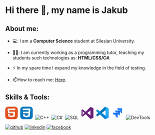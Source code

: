 # Hi there 👋, my name is Jakub
## About me:
<!-- 
In the past, I have managed to gain experience in designing and coding websites.
I am currently working as a programming tutor, teaching my students such technologies as: **HTML/CSS/C#**.
In my spare time I expand my knowledge in the field of testing, and **I am looking for a job/internship as a manual tester**. -->
 
- 💻: I am a **Computer Science** student at Silesian University.

- 👨‍🏫: I am currently working as a programming tutor, teaching my students such technologies as: **HTML/CSS/C#**.

- :zap: In my spare time I expand my knowledge in the field of testing.

- :mailbox:How to reach me: <a href="https://www.linkedin.com/in/jakubsalamon/" target="_blank">Here</a>.

## Skills & Tools:
<img src="https://github.com/tandpfun/skill-icons/blob/main/icons/HTML.svg" title="Html" alt="Html" width="40" height="40"/>&nbsp;
<img src="https://github.com/tandpfun/skill-icons/blob/main/icons/CSS.svg" title="CSS" alt="CSS" width="40" height="40"/>&nbsp;
<img src="https://raw.githubusercontent.com/isocpp/logos/master/cpp_logo.png" title="C++" alt="C++" width="40" height="40"/>&nbsp;
<img src="https://img.icons8.com/color/480/c-sharp-logo-2.png" title="C#" alt="C#" width="40" height="40"/>&nbsp;
<img src="https://cdn4.iconfinder.com/data/icons/flat-pro-database-set-1/32/sql-badge-512.png" title="SQL" alt="SQL" width="40" height="40"/>&nbsp;
<img src="https://github.com/devicons/devicon/blob/master/icons/visualstudio/visualstudio-plain.svg" title="VS" alt="VS" width="40" height="40"/>&nbsp;
<img src="https://github.com/devicons/devicon/blob/master/icons/vscode/vscode-original.svg" title="VScode" alt="VScode" width="40" height="40"/>&nbsp;
<img src="https://github.com/devicons/devicon/blob/master/icons/jira/jira-original.svg" title="Jira" alt="Jira" width="40" height="40"/>&nbsp;
<img src="https://static-00.iconduck.com/assets.00/chrome-devtools-icon-512x512-8iaxdppx.png" title="DevTools" alt="DevTools" width="40" height="40"/>&nbsp;







[<img src='https://cdn.jsdelivr.net/npm/simple-icons@3.0.1/icons/github.svg' alt='github' height='40'>](https://github.com/JakubSal)  [<img src='https://cdn.jsdelivr.net/npm/simple-icons@3.0.1/icons/linkedin.svg' alt='linkedin' height='40'>](https://www.linkedin.com/in/jakubsalamon/)  [<img src='https://cdn.jsdelivr.net/npm/simple-icons@3.0.1/icons/facebook.svg' alt='facebook' height='40'>](https://www.facebook.com/JakubSalamon01)  

